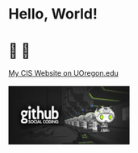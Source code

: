# Hello, World!
# :poultry_leg: :hatched_chick:


[My CIS Website on UOregon.edu](http://pages.uoregon.edu/mrice4/111/)

![github social coding logo](images/image.png)
